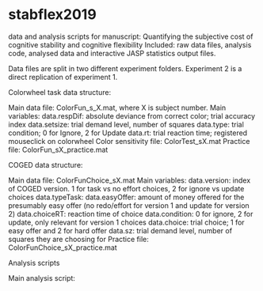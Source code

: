# stabflex2019
data and analysis scripts for manuscript: Quantifying the subjective cost of cognitive stability and cognitive flexibility
Included: raw data files, analysis code, analysed data and interactive JASP statistics output files. 

Data files are split in two different experiment folders. Experiment 2 is a direct replication of experiment 1.

Colorwheel task data structure: 

Main data file: ColorFun_s_X.mat, where X is subject number.
	Main variables:
	data.respDif: absolute deviance from correct color; trial accuracy index
	data.setsize: trial demand level, number of squares
	data.type: trial condition; 0 for Ignore, 2 for Update
	data.rt: trial reaction time; registered mouseclick on colorwheel 
Color sensitivity file: ColorTest_sX.mat
Practice file: ColorFun_sX_practice.mat

COGED data structure:

Main data file: ColorFunChoice_sX.mat
	Main variables:
	data.version: index of COGED version. 1 for task vs no effort choices, 2 for ignore vs update choices
	data.typeTask: 
	data.easyOffer: amount of money offered for the presumably easy offer (no redo/effort for version 1 and update for version 2)
	data.choiceRT: reaction time of choice
	data.condition: 0 for ignore, 2 for update, only relevant for version 1 choices
	data.choice: trial choice; 1 for easy offer and 2 for hard offer
	data.sz: trial demand level, number of squares they are choosing for
Practice file: ColorFunChoice_sX_practice.mat

Analysis scripts

Main analysis script: 

